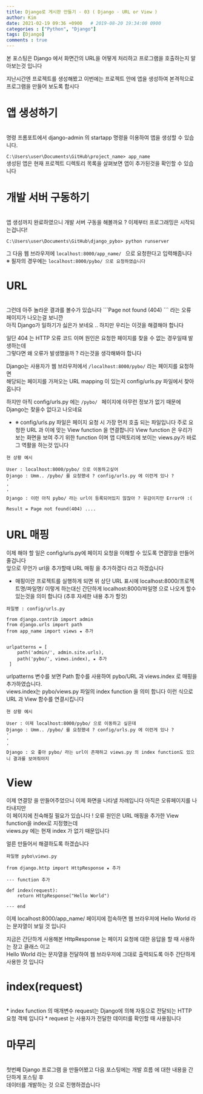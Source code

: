 ```yaml
---
title: Django로 게시판 만들기 - 03 ( Django - URL or View )
author: Kim
date: 2021-02-19 09:36 +0900   # 2019-08-20 19:34:00 0900
categories : ["Python", "Django"]
tags: [Django]
comments : true
---
```


본 포스팅은 Django 에서 화면간의 URL을 어떻게 처리하고 프로그램을 호출하는지 알아보는것 입니다

지난시간엔 프로젝트를 생성해봤고 이번에는 프로젝트 안에 앱을 생성하여 본격적으로<br>
프로그램을 만들어 보도록 합시다

# 앱 생성하기
<br>
명령 프롬포트에서 django-admin 의 startapp 명령을 이용하여 앱을 생성할 수 있습니다.

``` C:\Users\user\Documents\GitHub\project_name> app_name ```<br>
생성된 앱은 현재 프로젝트 디렉토리 목록을 살펴보면 앱이 추가된것을 확인할 수 있습니다

# 개발 서버 구동하기
<br>
앱 생성까지 완료하였으니 개발 서버 구동을 해볼까요 ? 이제부터 프로그래밍은 시작되는겁니다!

``` C:\Users\user\Documents\GitHub\django_pybo> python runserver ```

그 다음 웹 브라우저에 ```localhost:8000/app_name/ ``` 으로 요청한다고 입력해줍니다<br>
※ 필자의 경우에는 ```localhost:8000/pybo/ 으로 요청하였습니다 ``` 

# URL
<br>
그런데 아주 놀라운 결과를 볼수가 있습니다  ```Page not found (404) ``` 라는 오류 페이지가 나오는걸 보니깐<br>
아직 Django가 일하기가 싫은가 보네요 .. 하지만 우리는 이것을 해결해야 합니다

일단 404 는 HTTP 오류 코드 이며 원인은 요청한 페이지를 찾을 수 없는 경우일때 발생하는데<br>
그렇다면 왜 오류가 발생했을까 ? 라는것을 생각해봐야 합니다

Django는 사용자가 웹 브라우저에서 ```/localhost:8000/pybo/``` 라는 페이지를 요청하면<br>
해당되는 페이지를 가져오는 URL mapping 이 있는지 config/urls.py 파일에서 찾아옵니다

하지만 아직 config/urls.py 에는 ```/pybo/ ``` 페이지에 아무런 정보가 없기 때문에 Django는 찾을수 없다고 나오네요<br>

* ※ config/urls.py 파일은 페이지 요청 시 가장 먼저 호출 되는 파일입니다 주로 요청한 URL 과 이에 맞는 View function 을 연결합니다
  View function 은 우리가 보는 화면을 보여 주기 위한 function 이며 앱 디렉토리에 보이는 views.py가 바로 그 역활을 하는것 입니다

```
현 상황 예시

User : localhost:8000/pybo/ 으로 이동하고싶어
Django : Umm.. /pybo/ 를 요청했네 ? config/urls.py 에 이런게 있나 ?
' 
' 
' 
Django : 이런 아직 pybo/ 라는 url이 등록되어있지 않잖아 ? 유감이지만 Error야 :(

Result = Page not found(404) ....
```


# URL 매핑

이제 해야 할 일은 config/urls.py에 페이지 요청을 이해할 수 있도록 연결망을 만들어 줄겁니다<br>
앞으로 무언가 url을 추가할때 URL 매핑 을 추가하겠다 라고 하겠습니다

* 매핑이란 프로젝트를 실행하게 되면 위 상단 URL 표시에 localhost:8000/프로젝트명/파일명/ 이렇게 하는대신
간단하게 localhost:8000/파일명 으로 나오게 할수 있는것을 의미 합니다 (추후 자세한 내용 추가 할것)

```
파일명 : config/urls.py

from django.contrib import admin
from django.urls import path
from app_name import views ★ 추가


urlpatterns = [
    path('admin/', admin.site.urls),
    path('pybo/', views.index), ★ 추가
 ] 
```

urlpatterns 변수를 보면 Path 함수를 사용하여 pybo/URL 과 views.index 로 매핑을 추가하였습니다.<br>
views.index는 pybo/views.py 파일의 index function 을 의미 합니다 이런 식으로 URL 과 View 함수를 연결시킵니다

```
현 상황 예시

User : 이제 localhost:8000/pybo/ 으로 이동하고 싶은데 
Django : Umm.. /pybo/ 를 요청했네 ? config/urls.py 에 이런게 있나 ?
' 
' 
' 
Django : 오 좋아 pybo/ 라는 url이 존재하고 views.py 의 index function도 있으니 결과를 보여줘야지 
```

# View

이제 연결망 을 만들어주었으니 이제 화면을 나타낼 차례입니다 아직은 오류페이지를 나타내지만<br>
이 페이지에 친숙해질 필요가 있습니다 ! 오류 원인은 URL 매핑을 추가한 View function을 index로 지정했는데<br>
views.py 에는 현재 index 가 없기 때문입니다

얼른 만들어서 해결하도록 하겠습니다

```
파일명 pybo\views.py

from django.http import HttpResponse ★ 추가

--- function 추가

def index(request):
    return HttpResponse("Hello World")

--- end

```
이제 localhost:8000/app_name/ 페이지에 접속하면 웹 브라우저에 Hello World 라는 문자열이 보일 것 입니다<br>

지금은 간단하게 사용해본 HttpResponse 는 페이지 요청에 대한 응답을 할 때 사용하는 장고 클래스 이고<br>
Hello World 라는 문자열을 전달하여 웹 브라우저에 그대로 출력되도록 아주 간단하게 사용한 것 입니다

# index(request)
<br>
* index function 의 매개변수 request는 Django에 의해 자동으로 전달되는 HTTP 요청 객체 입니다
* request 는 사용자가 전달한 데이터를 확인할 때 사용됩니다

# 마무리
<br>
첫번째 Django 프로그램 을 만들어봤고 다음 포스팅에는 개발 흐름 에 대한 내용을 간단하게 포스팅 후<br>
데이터를 개발하는 것 으로 진행하겠습니다 <br>




  


